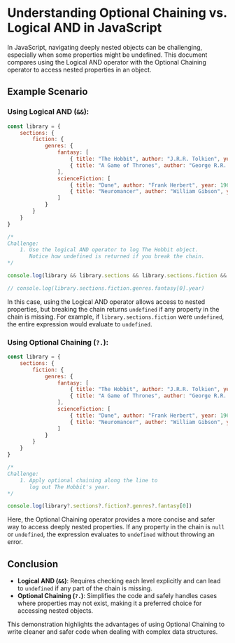 # Understanding Optional Chaining vs. Logical AND in JavaScript

In JavaScript, navigating deeply nested objects can be challenging, especially when some properties might be undefined. This document compares using the Logical AND operator with the Optional Chaining operator to access nested properties in an object.

## Example Scenario

### Using Logical AND (`&&`):
```javascript
const library = {
    sections: {
        fiction: {
            genres: {
                fantasy: [
                    { title: "The Hobbit", author: "J.R.R. Tolkien", year: 1937 },
                    { title: "A Game of Thrones", author: "George R.R. Martin", year: 1996 }
                ],
                scienceFiction: [
                    { title: "Dune", author: "Frank Herbert", year: 1965 },
                    { title: "Neuromancer", author: "William Gibson", year: 1984 }
                ]
            }
        }
    }
}

/*
Challenge:
    1. Use the logical AND operator to log The Hobbit object. 
       Notice how undefined is returned if you break the chain. 
*/

console.log(library && library.sections && library.sections.fiction && library.sections.fiction.genres && library.sections.fiction.genres.fantasy[0])

// console.log(library.sections.fiction.genres.fantasy[0].year)
```

In this case, using the Logical AND operator allows access to nested properties, but breaking the chain returns `undefined` if any property in the chain is missing. For example, if `library.sections.fiction` were `undefined`, the entire expression would evaluate to `undefined`.

### Using Optional Chaining (`?.`):
```javascript
const library = {
    sections: {
        fiction: {
            genres: {
                fantasy: [
                    { title: "The Hobbit", author: "J.R.R. Tolkien", year: 1937 },
                    { title: "A Game of Thrones", author: "George R.R. Martin", year: 1996 }
                ],
                scienceFiction: [
                    { title: "Dune", author: "Frank Herbert", year: 1965 },
                    { title: "Neuromancer", author: "William Gibson", year: 1984 }
                ]
            }
        }
    }
}

/*
Challenge:
    1. Apply optional chaining along the line to 
       log out The Hobbit's year.
*/

console.log(library?.sections?.fiction?.genres?.fantasy[0])
```

Here, the Optional Chaining operator provides a more concise and safer way to access deeply nested properties. If any property in the chain is `null` or `undefined`, the expression evaluates to `undefined` without throwing an error.

## Conclusion

- **Logical AND (`&&`)**: Requires checking each level explicitly and can lead to `undefined` if any part of the chain is missing.
- **Optional Chaining (`?.`)**: Simplifies the code and safely handles cases where properties may not exist, making it a preferred choice for accessing nested objects.

This demonstration highlights the advantages of using Optional Chaining to write cleaner and safer code when dealing with complex data structures.

